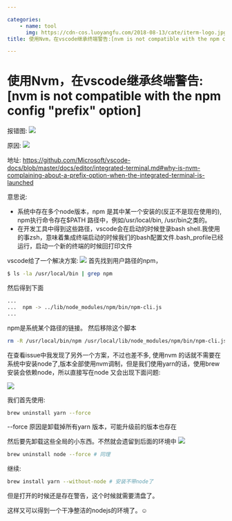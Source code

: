 ```yaml
---

categories:
    - name: tool
      img: https://cdn-cos.luoyangfu.com/2018-08-13/cate/iterm-logo.jpg
title: 使用Nvm，在vscode继承终端警告:[nvm is not compatible with the npm config "prefix" option]

---
```



# 使用Nvm，在vscode继承终端警告:[nvm is not compatible with the npm config "prefix" option]

报错图:
![](media/15331737075301/15331737928285.jpg)

原因:
![](media/15331737075301/15331739147599.jpg)

地址: https://github.com/Microsoft/vscode-docs/blob/master/docs/editor/integrated-terminal.md#why-is-nvm-complaining-about-a-prefix-option-when-the-integrated-terminal-is-launched

意思说:

 - 系统中存在多个node版本，npm 是其中某一个安装的(反正不是现在使用的), npm执行命令存在$PATH 路径中，例如/usr/local/bin, /usr/bin之类的。
 - 在开发工具中得到这些路径，vscode会在启动的时候登录bash shell.我使用的事zsh，意味着集成终端启动的时候我们的bash配置文件.bash_profile已经运行，启动一个新的终端的时候回打印文件

vscode给了一个解决方案: 
![](media/15331737075301/15331745566580.jpg)
首先找到用户路径的npm，

```bash
$ ls -la /usr/local/bin | grep npm
```

然后得到下面

```bash
...
...  npm -> ../lib/node_modules/npm/bin/npm-cli.js
...
```

npm是系统某个路径的链接。
然后移除这个脚本

```bash
rm -R /usr/local/bin/npm /usr/local/lib/node_modules/npm/bin/npm-cli.js
```

在查看issue中我发现了另外一个方案，不过也差不多, 使用nvm 的话就不需要在系统中安装node了,版本全部使用nvm调制，但是我们使用yarn的话，使用brew安装会依赖node，所以直接写在node 又会出现下面问题:

![](media/15331737075301/15331747855565.jpg)

我们首先使用:

```bash
brew uninstall yarn --force
```
--force 原因是卸载掉所有yarn 版本，可能升级前的版本也存在

然后要先卸载这些全局的小东西。不然就会遗留到后面的环境中
![](media/15331737075301/15331751403293.jpg)

```bash
brew uninstall node --force # 同理
```

继续:

```bash
brew install yarn --without-node # 安装不带node了
```

但是打开的时候还是存在警告，这个时候就需要清盘了。

这样又可以得到一个干净整洁的nodejs的环境了。☺


